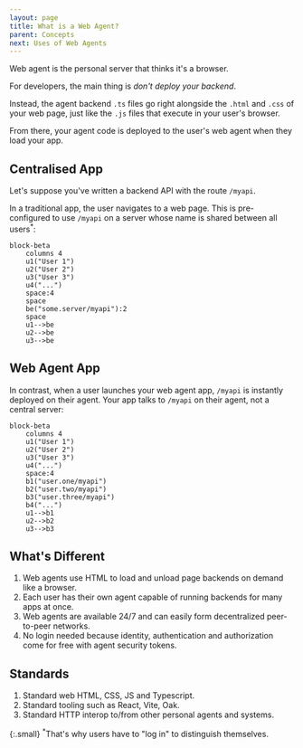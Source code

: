 ```yaml
---
layout: page
title: What is a Web Agent?
parent: Concepts
next: Uses of Web Agents
---
```

Web agent is the personal server that thinks it's a browser.

For developers, the main thing is _don't deploy your backend_.

Instead, the agent backend `.ts` files go right alongside the `.html` and `.css` of your web page,
just like the `.js` files that execute in your user's browser.

From there, your agent code is deployed to the user's web agent when they load your app.

## Centralised App
Let's suppose you've written a backend API with the route `/myapi`.

In a traditional app, the user navigates to a web page. This is pre-configured to use `/myapi` on a server
whose name is shared between all users<sup>*</sup>:

```mermaid
block-beta
    columns 4
    u1("User 1")
    u2("User 2")
    u3("User 3")
    u4("...")
    space:4
    space
    be("some.server/myapi"):2
    space
    u1-->be
    u2-->be
    u3-->be
```

## Web Agent App
In contrast, when a user launches your web agent app, `/myapi` is instantly deployed on their agent. Your app talks
to `/myapi` on their agent, not a central server:

```mermaid
block-beta
    columns 4
    u1("User 1")
    u2("User 2")
    u3("User 3")
    u4("...")
    space:4
    b1("user.one/myapi")
    b2("user.two/myapi")
    b3("user.three/myapi")
    b4("...")
    u1-->b1
    u2-->b2
    u3-->b3
```
## What's Different

1. Web agents use HTML to load and unload page backends on demand like a browser.
2. Each user has their own agent capable of running backends for many apps at once.
3. Web agents are available 24/7 and can easily form decentralized peer-to-peer networks.
4. No login needed because identity, authentication and authorization come for free with agent security tokens.

## Standards

1. Standard web HTML, CSS, JS and Typescript.
2. Standard tooling such as React, Vite, Oak.
3. Standard HTTP interop to/from other personal agents and systems.

{:.small}
<sup>*</sup>That's why users have to "log in" to distinguish themselves.
